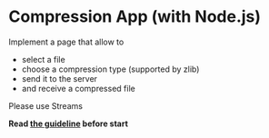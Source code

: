 # Compression App (with Node.js)
Implement a page that allow to
- select a file
- choose a compression type (supported by zlib)
- send it to the server
- and receive a compressed file

Please use Streams

**Read [the guideline](https://github.com/mate-academy/js_task-guideline/blob/master/README.md) before start**
